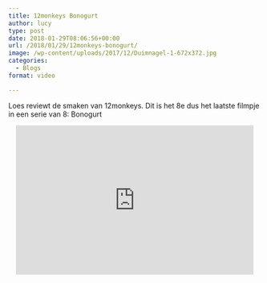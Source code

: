 ```yaml
---
title: 12monkeys Bonogurt
author: lucy
type: post
date: 2018-01-29T08:06:56+00:00
url: /2018/01/29/12monkeys-bonogurt/
image: /wp-content/uploads/2017/12/Duimnagel-1-672x372.jpg
categories:
  - Blogs
format: video

---
```

Loes reviewt de smaken van 12monkeys. Dit is het 8e dus het laatste filmpje in een serie van 8: Bonogurt

<span class="embed-youtube" style="text-align:center; display: block;"><iframe class='youtube-player' type='text/html' width='474' height='297' src='https://www.youtube.com/embed/Gjw59U3Btrc?version=3&#038;rel=1&#038;fs=1&#038;autohide=2&#038;showsearch=0&#038;showinfo=1&#038;iv_load_policy=1&#038;wmode=transparent' allowfullscreen='true' style='border:0;'></iframe></span>

&nbsp;